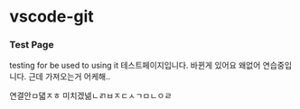 # vscode-git
### Test Page

testing for be used to using it
테스트페이지입니다.
바뀐게 있어요 왜없어
연습중입니다.
근데 가져오는거 어케해..

연결안ㅁ댋ㅈㅎ
미치겠넮ㄴㄺㅂㅈㄷㅅㄱㅁㄴㅇㄹ
